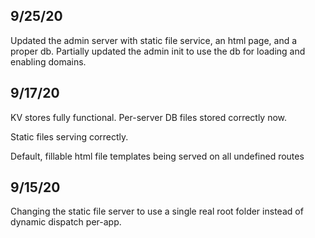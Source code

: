 ## 9/25/20

  Updated the admin server with static file service, an html page, and a proper
  db. Partially updated the admin init to use the db for loading and enabling
  domains.

## 9/17/20

  KV stores fully functional. Per-server DB files stored correctly now.

  Static files serving correctly.

  Default, fillable html file templates being served on all undefined routes

## 9/15/20

  Changing the static file server to use a single real root folder instead of
dynamic dispatch per-app.
